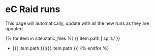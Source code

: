 ---
---

# eC Raid runs

This page will automatically, update with all the new runs as they are updated.

{% for item in site.static_files  %}
  {{ item.path | split:/ }}
 * [{{ item.path }}]({{ item.path }})
{% endfor %}
